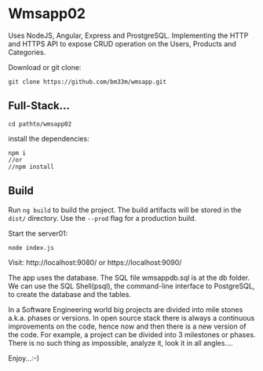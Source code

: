# Wmsapp02

Uses NodeJS, Angular, Express and ProstgreSQL.
Implementing the HTTP and HTTPS API to expose CRUD operation on the Users, Products and Categories.


Download or git clone:
```
git clone https://github.com/bm33m/wmsapp.git
```

## Full-Stack...
```
cd pathto/wmsapp02
```
install the dependencies:
```
npm i
//or
//npm install
```

## Build

Run `ng build` to build the project. The build artifacts will be stored in the `dist/` directory. Use the `--prod` flag for a production build.

Start the server01:
```
node index.js
```

Visit:
http://localhost:9080/
or
https://localhost:9090/


The app uses the database. The SQL file wmsappdb.sql is at the db folder. We can use the SQL Shell(psql), the command-line interface to PostgreSQL, to create the database and the tables.


In a Software Engineering world big projects are divided into mile stones a.k.a. phases or versions.
In open source stack there is always a continuous improvements on the code, hence now and then there is a new version of the code. For example, a project can be divided into 3 milestones or phases. There is no such thing as impossible, analyze it, look it in all angles....


Enjoy...:-)
